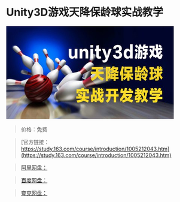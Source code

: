 # Unity3D游戏天降保龄球实战教学

![img](../../../assets/study163/free/d9368b80-197b-4613-ae79-70adb7ebd476.jpg)

> 价格：免费

> [官方链接：https://study.163.com/course/introduction/1005212043.htm](https://study.163.com/course/introduction/1005212043.htm)

> [阿里网盘：]()

> [百度网盘：]()

> [夸克网盘：]()
